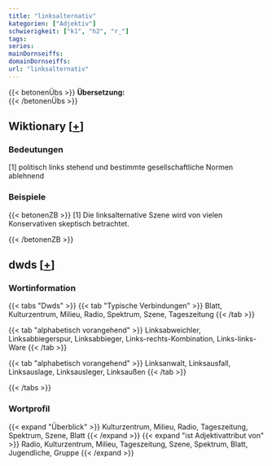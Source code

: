```yaml
---
title: "linksalternativ"
kategorien: ["Adjektiv"]
schwierigkeit: ["k1", "h2", "r_"]
tags:
series:
mainDornseiffs:
domainDornseiffs:
url: "linksalternativ"
---
```


{{< betonenÜbs >}}
**Übersetzung:**  
{{< /betonenÜbs >}}

## Wiktionary [[+](https://de.wiktionary.org/wiki/linksalternativ)]

### Bedeutungen
[1] politisch links stehend und bestimmte gesellschaftliche Normen ablehnend  

### Beispiele
{{< betonenZB >}}
[1] Die linksalternative Szene wird von vielen Konservativen skeptisch betrachtet.  

{{< /betonenZB >}}


## dwds [[+](https://www.dwds.de/wb/linksalternativ)]

### Wortinformation
{{< tabs "Dwds" >}}
{{< tab "Typische Verbindungen" >}}
Blatt, Kulturzentrum, Milieu, Radio, Spektrum, Szene, Tageszeitung
{{< /tab >}}

{{< tab "alphabetisch vorangehend" >}}
Linksabweichler, Linksabbiegerspur, Linksabbieger, Links-rechts-Kombination, Links-links-Ware
{{< /tab >}}

{{< tab "alphabetisch vorangehend" >}}
Linksanwalt, Linksausfall, Linksauslage, Linksausleger, Linksaußen
{{< /tab >}}

{{< /tabs >}}

### Wortprofil
{{< expand "Überblick" >}} Kulturzentrum, Milieu, Radio, Tageszeitung, Spektrum, Szene, Blatt {{< /expand >}}
{{< expand "ist Adjektivattribut von" >}} Radio, Kulturzentrum, Milieu, Tageszeitung, Szene, Spektrum, Blatt, Jugendliche, Gruppe {{< /expand >}}

